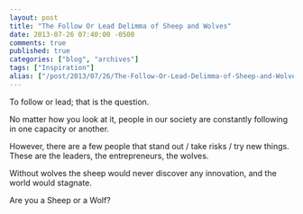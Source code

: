```yaml
---
layout: post
title: "The Follow Or Lead Delimma of Sheep and Wolves"
date: 2013-07-26 07:40:00 -0500
comments: true
published: true
categories: ["blog", "archives"]
tags: ["Inspiration"]
alias: ["/post/2013/07/26/The-Follow-Or-Lead-Delimma-of-Sheep-and-Wolves", "/post/2013/07/26/the-follow-or-lead-delimma-of-sheep-and-wolves"]
---
```

<!-- more -->
<p>To follow or lead; that is the question.</p>
<p>No matter how you look at it, people in our society are constantly following in one capacity or another.</p>
<p>However, there are a few people that stand out / take risks / try new things. These are the leaders, the entrepreneurs, the wolves.</p>
<p>Without&nbsp;wolves the&nbsp;sheep would never discover any innovation, and the world would stagnate.</p>
<p>Are you a Sheep or a Wolf?</p>
